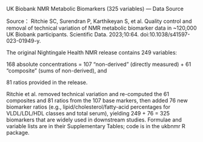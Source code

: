 UK Biobank NMR Metabolic Biomarkers (325 variables) — Data Source

Source：
Ritchie SC, Surendran P, Karthikeyan S, et al. Quality control and removal of technical variation of NMR metabolic biomarker data in ~120,000 UK Biobank participants. Scientific Data. 2023;10:64. doi:10.1038/s41597-023-01949-y.

The original Nightingale Health NMR release contains 249 variables:

168 absolute concentrations = 107 “non-derived” (directly measured) + 61 “composite” (sums of non-derived), and

81 ratios provided in the release. 

Ritchie et al. removed technical variation and re-computed the 61 composites and 81 ratios from the 107 base markers, then added 76 new biomarker ratios (e.g., lipid/cholesterol/fatty-acid percentages for VLDL/LDL/HDL classes and total serum), yielding 249 + 76 = 325 biomarkers that are widely used in downstream studies. Formulae and variable lists are in their Supplementary Tables; code is in the ukbnmr R package. 
